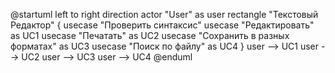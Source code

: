 @startuml
left to right direction
actor "User" as user
rectangle "Текстовый Редактор" {
  usecase "Проверить синтаксис"
  usecase "Редактировать" as UC1
  usecase "Печатать" as UC2
  usecase "Сохранить в разных форматах" as UC3
  usecase "Поиск по файлу" as UC4
}
user --> UC1
user --> UC2
user --> UC3
user --> UC4
@enduml

